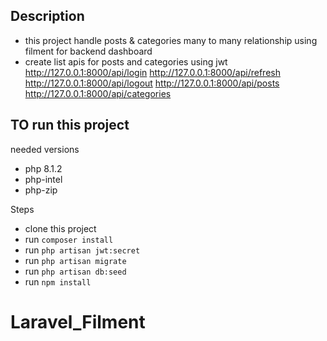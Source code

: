 
## Description

- this project handle posts & categories many to many relationship using filment for backend dashboard
- create list apis for posts and categories using jwt
http://127.0.0.1:8000/api/login
http://127.0.0.1:8000/api/refresh
http://127.0.0.1:8000/api/logout
http://127.0.0.1:8000/api/posts
http://127.0.0.1:8000/api/categories

## TO run this project

needed versions

-   php 8.1.2
-   php-intel
-   php-zip

Steps

-   clone this project
-   run `composer install`
-   run `php artisan jwt:secret`
-   run `php artisan migrate`
-   run `php artisan db:seed`
-   run `npm install`

# Laravel_Filment
